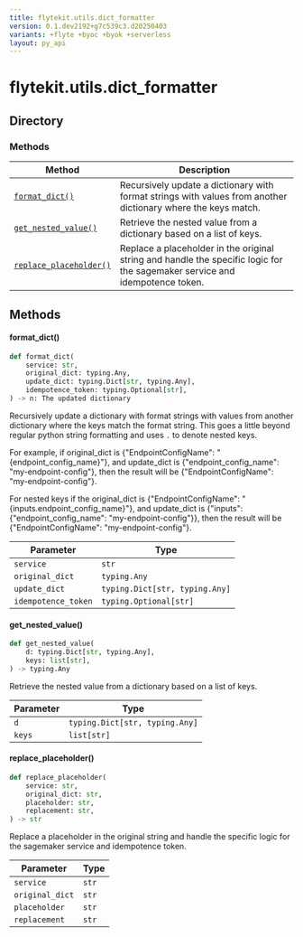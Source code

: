 ```yaml
---
title: flytekit.utils.dict_formatter
version: 0.1.dev2192+g7c539c3.d20250403
variants: +flyte +byoc +byok +serverless
layout: py_api
---
```


# flytekit.utils.dict_formatter

## Directory

### Methods

| Method | Description |
|-|-|
| [`format_dict()`](#format_dict) | Recursively update a dictionary with format strings with values from another dictionary where the keys match. |
| [`get_nested_value()`](#get_nested_value) | Retrieve the nested value from a dictionary based on a list of keys. |
| [`replace_placeholder()`](#replace_placeholder) | Replace a placeholder in the original string and handle the specific logic for the sagemaker service and idempotence token. |


## Methods

#### format_dict()

```python
def format_dict(
    service: str,
    original_dict: typing.Any,
    update_dict: typing.Dict[str, typing.Any],
    idempotence_token: typing.Optional[str],
) -> n: The updated dictionary
```
Recursively update a dictionary with format strings with values from another dictionary where the keys match
the format string. This goes a little beyond regular python string formatting and uses `.` to denote nested keys.

For example, if original_dict is {"EndpointConfigName": "{endpoint_config_name}"},
and update_dict is {"endpoint_config_name": "my-endpoint-config"},
then the result will be {"EndpointConfigName": "my-endpoint-config"}.

For nested keys if the original_dict is {"EndpointConfigName": "{inputs.endpoint_config_name}"},
and update_dict is {"inputs": {"endpoint_config_name": "my-endpoint-config"}},
then the result will be {"EndpointConfigName": "my-endpoint-config"}.



| Parameter | Type |
|-|-|
| `service` | `str` |
| `original_dict` | `typing.Any` |
| `update_dict` | `typing.Dict[str, typing.Any]` |
| `idempotence_token` | `typing.Optional[str]` |

#### get_nested_value()

```python
def get_nested_value(
    d: typing.Dict[str, typing.Any],
    keys: list[str],
) -> typing.Any
```
Retrieve the nested value from a dictionary based on a list of keys.


| Parameter | Type |
|-|-|
| `d` | `typing.Dict[str, typing.Any]` |
| `keys` | `list[str]` |

#### replace_placeholder()

```python
def replace_placeholder(
    service: str,
    original_dict: str,
    placeholder: str,
    replacement: str,
) -> str
```
Replace a placeholder in the original string and handle the specific logic for the sagemaker service and idempotence token.


| Parameter | Type |
|-|-|
| `service` | `str` |
| `original_dict` | `str` |
| `placeholder` | `str` |
| `replacement` | `str` |

